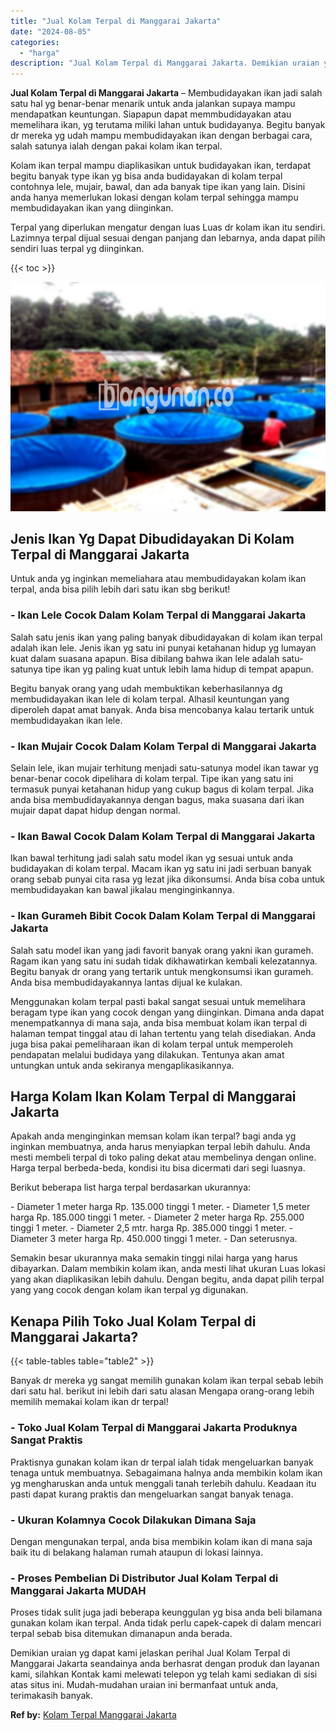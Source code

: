 ```yaml
---
title: "Jual Kolam Terpal di Manggarai Jakarta"
date: "2024-08-05"
categories: 
  - "harga"
description: "Jual Kolam Terpal di Manggarai Jakarta. Demikian uraian yg dapat kami jelaskan perihal Jual Kolam Terpal di Manggarai Jakarta seandainya anda berhasrat denga..."
---
```


**Jual Kolam Terpal di Manggarai Jakarta** – Membudidayakan ikan jadi salah satu hal yg benar-benar menarik untuk anda jalankan supaya mampu mendapatkan keuntungan. Siapapun dapat memmbudidayakan atau memelihara ikan, yg terutama miliki lahan untuk budidayanya. Begitu banyak dr mereka yg udah mampu membudidayakan ikan dengan berbagai cara, salah satunya ialah dengan pakai kolam ikan terpal.

Kolam ikan terpal mampu diaplikasikan untuk budidayakan ikan, terdapat begitu banyak type ikan yg bisa anda budidayakan di kolam terpal contohnya lele, mujair, bawal, dan ada banyak tipe ikan yang lain. Disini anda hanya memerlukan lokasi dengan kolam terpal sehingga mampu membudidayakan ikan yang diinginkan.

Terpal yang diperlukan mengatur dengan luas Luas dr kolam ikan itu sendiri. Lazimnya terpal dijual sesuai dengan panjang dan lebarnya, anda dapat pilih sendiri luas terpal yg diinginkan.

{{< toc >}}

![Jual Kolam Terpal di Manggarai Jakarta](/images/jual-kolam-terpal-37.png)

## Jenis Ikan Yg Dapat Dibudidayakan Di Kolam Terpal di Manggarai Jakarta

Untuk anda yg inginkan memeliahara atau membudidayakan kolam ikan terpal, anda bisa pilih lebih dari satu ikan sbg berikut!

### \- Ikan Lele Cocok Dalam Kolam Terpal di Manggarai Jakarta

Salah satu jenis ikan yang paling banyak dibudidayakan di kolam ikan terpal adalah ikan lele. Jenis ikan yg satu ini punyai ketahanan hidup yg lumayan kuat dalam suasana apapun. Bisa dibilang bahwa ikan lele adalah satu-satunya tipe ikan yg paling kuat untuk lebih lama hidup di tempat apapun.

Begitu banyak orang yang udah membuktikan keberhasilannya dg membudidayakan ikan lele di kolam terpal. Alhasil keuntungan yang diperoleh dapat amat banyak. Anda bisa mencobanya kalau tertarik untuk membudidayakan ikan lele.

### \- Ikan Mujair Cocok Dalam Kolam Terpal di Manggarai Jakarta

Selain lele, ikan mujair terhitung menjadi satu-satunya model ikan tawar yg benar-benar cocok dipelihara di kolam terpal. Tipe ikan yang satu ini termasuk punyai ketahanan hidup yang cukup bagus di kolam terpal. Jika anda bisa membudidayakannya dengan bagus, maka suasana dari ikan mujair dapat dapat hidup dengan normal.

### \- Ikan Bawal Cocok Dalam Kolam Terpal di Manggarai Jakarta

Ikan bawal terhitung jadi salah satu model ikan yg sesuai untuk anda budidayakan di kolam terpal. Macam ikan yg satu ini jadi serbuan banyak orang sebab punyai cita rasa yg lezat jika dikonsumsi. Anda bisa coba untuk membudidayakan kan bawal jikalau menginginkannya.

### \- Ikan Gurameh Bibit Cocok Dalam Kolam Terpal di Manggarai Jakarta

Salah satu model ikan yang jadi favorit banyak orang yakni ikan gurameh. Ragam ikan yang satu ini sudah tidak dikhawatirkan kembali kelezatannya. Begitu banyak dr orang yang tertarik untuk mengkonsumsi ikan gurameh. Anda bisa membudidayakannya lantas dijual ke kulakan.

Menggunakan kolam terpal pasti bakal sangat sesuai untuk memelihara beragam type ikan yang cocok dengan yang diinginkan. Dimana anda dapat menempatkannya di mana saja, anda bisa membuat kolam ikan terpal di halaman tempat tinggal atau di lahan tertentu yang telah disediakan. Anda juga bisa pakai pemeliharaan ikan di kolam terpal untuk memperoleh pendapatan melalui budidaya yang dilakukan. Tentunya akan amat untungkan untuk anda sekiranya mengaplikasikannya.

## Harga Kolam Ikan Kolam Terpal di Manggarai Jakarta

Apakah anda menginginkan memsan kolam ikan terpal? bagi anda yg inginkan membuatnya, anda harus menyiapkan terpal lebih dahulu. Anda mesti membeli terpal di toko paling dekat atau membelinya dengan online. Harga terpal berbeda-beda, kondisi itu bisa dicermati dari segi luasnya.

Berikut beberapa list harga terpal berdasarkan ukurannya:

\- Diameter 1 meter harga Rp. 135.000 tinggi 1 meter. - Diameter 1,5 meter harga Rp. 185.000 tinggi 1 meter. - Diameter 2 meter harga Rp. 255.000 tinggi 1 meter. - Diameter 2,5 mtr. harga Rp. 385.000 tinggi 1 meter. - Diameter 3 meter harga Rp. 450.000 tinggi 1 meter. - Dan seterusnya.

Semakin besar ukurannya maka semakin tinggi nilai harga yang harus dibayarkan. Dalam membikin kolam ikan, anda mesti lihat ukuran Luas lokasi yang akan diaplikasikan lebih dahulu. Dengan begitu, anda dapat pilih terpal yang yang cocok dengan kolam ikan terpal yg digunakan.

## Kenapa Pilih Toko Jual Kolam Terpal di Manggarai Jakarta?

{{< table-tables table="table2" >}}

Banyak dr mereka yg sangat memilih gunakan kolam ikan terpal sebab lebih dari satu hal. berikut ini lebih dari satu alasan Mengapa orang-orang lebih memilih memakai kolam ikan dr terpal!

### \- Toko Jual Kolam Terpal di Manggarai Jakarta Produknya Sangat Praktis

Praktisnya gunakan kolam ikan dr terpal ialah tidak mengeluarkan banyak tenaga untuk membuatnya. Sebagaimana halnya anda membikin kolam ikan yg mengharuskan anda untuk menggali tanah terlebih dahulu. Keadaan itu pasti dapat kurang praktis dan mengeluarkan sangat banyak tenaga.

### \- Ukuran Kolamnya Cocok Dilakukan Dimana Saja

Dengan mengunakan terpal, anda bisa membikin kolam ikan di mana saja baik itu di belakang halaman rumah ataupun di lokasi lainnya.

### \- Proses Pembelian Di Distributor Jual Kolam Terpal di Manggarai Jakarta MUDAH

Proses tidak sulit juga jadi beberapa keunggulan yg bisa anda beli bilamana gunakan kolam ikan terpal. Anda tidak perlu capek-capek di dalam mencari terpal sebab bisa ditemukan dimanapun anda berada.

Demikian uraian yg dapat kami jelaskan perihal Jual Kolam Terpal di Manggarai Jakarta seandainya anda berhasrat dengan produk dan layanan kami, silahkan Kontak kami melewati telepon yg telah kami sediakan di sisi atas situs ini. Mudah-mudahan uraian ini bermanfaat untuk anda, terimakasih banyak.

**Ref by:** [Kolam Terpal Manggarai Jakarta](https://id.wikipedia.org/wiki/Kolam)
